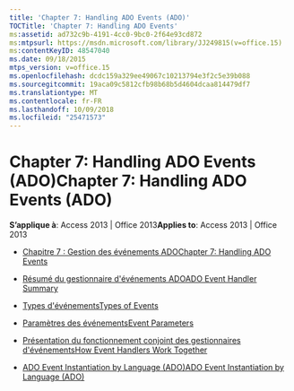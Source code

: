 ```yaml
---
title: 'Chapter 7: Handling ADO Events (ADO)'
TOCTitle: 'Chapter 7: Handling ADO Events'
ms:assetid: ad732c9b-4191-4cc0-9bc0-2f64e93cd872
ms:mtpsurl: https://msdn.microsoft.com/library/JJ249815(v=office.15)
ms:contentKeyID: 48547040
ms.date: 09/18/2015
mtps_version: v=office.15
ms.openlocfilehash: dcdc159a329ee49067c10213794e3f2c5e39b088
ms.sourcegitcommit: 19aca09c5812cfb98b68b5d4604dcaa814479df7
ms.translationtype: MT
ms.contentlocale: fr-FR
ms.lasthandoff: 10/09/2018
ms.locfileid: "25471573"
---
```

# <a name="chapter-7-handling-ado-events-ado"></a><span data-ttu-id="6a025-102">Chapter 7: Handling ADO Events (ADO)</span><span class="sxs-lookup"><span data-stu-id="6a025-102">Chapter 7: Handling ADO Events (ADO)</span></span>


<span data-ttu-id="6a025-103">**S’applique à**: Access 2013 | Office 2013</span><span class="sxs-lookup"><span data-stu-id="6a025-103">**Applies to**: Access 2013 | Office 2013</span></span>



  - [<span data-ttu-id="6a025-104">Chapitre 7 : Gestion des événements ADO</span><span class="sxs-lookup"><span data-stu-id="6a025-104">Chapter 7: Handling ADO Events</span></span>](chapter-7-handling-ado-events.md)

  - [<span data-ttu-id="6a025-105">Résumé du gestionnaire d'événements ADO</span><span class="sxs-lookup"><span data-stu-id="6a025-105">ADO Event Handler Summary</span></span>](ado-event-handler-summary.md)

  - [<span data-ttu-id="6a025-106">Types d'événements</span><span class="sxs-lookup"><span data-stu-id="6a025-106">Types of Events</span></span>](types-of-events.md)

  - [<span data-ttu-id="6a025-107">Paramètres des événements</span><span class="sxs-lookup"><span data-stu-id="6a025-107">Event Parameters</span></span>](event-parameters.md)

  - [<span data-ttu-id="6a025-108">Présentation du fonctionnement conjoint des gestionnaires d'événements</span><span class="sxs-lookup"><span data-stu-id="6a025-108">How Event Handlers Work Together</span></span>](how-event-handlers-work-together.md)

  - [<span data-ttu-id="6a025-109">ADO Event Instantiation by Language (ADO)</span><span class="sxs-lookup"><span data-stu-id="6a025-109">ADO Event Instantiation by Language (ADO)</span></span>](ado-event-instantiation-by-language-ado.md)

